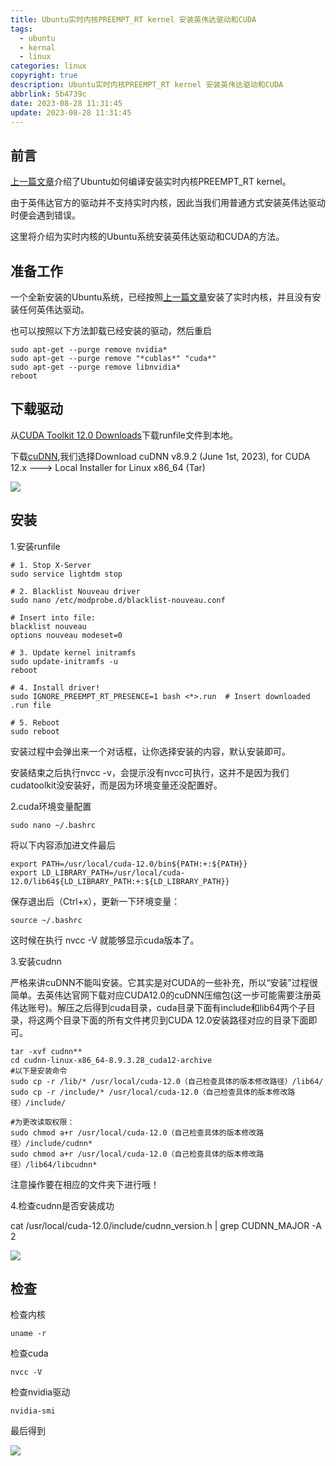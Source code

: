 ```yaml
---
title: Ubuntu实时内核PREEMPT_RT kernel 安装英伟达驱动和CUDA
tags:
  - ubuntu
  - kernal
  - linux
categories: linux
copyright: true
description: Ubuntu实时内核PREEMPT_RT kernel 安装英伟达驱动和CUDA
abbrlink: 5b4739c
date: 2023-08-28 11:31:45
update: 2023-08-28 11:31:45
---
```


## 前言

[上一篇文章](https://www.gongsunqi.xyz/posts/6fc37114/)介绍了Ubuntu如何编译安装实时内核PREEMPT_RT kernel。

由于英伟达官方的驱动并不支持实时内核，因此当我们用普通方式安装英伟达驱动时便会遇到错误。

这里将介绍为实时内核的Ubuntu系统安装英伟达驱动和CUDA的方法。

## 准备工作

一个全新安装的Ubuntu系统，已经按照[上一篇文章](https://www.gongsunqi.xyz/posts/6fc37114/)安装了实时内核，并且没有安装任何英伟达驱动。

也可以按照以下方法卸载已经安装的驱动，然后重启

    sudo apt-get --purge remove nvidia*
    sudo apt-get --purge remove "*cublas*" "cuda*"
    sudo apt-get --purge remove libnvidia*
    reboot

## 下载驱动 

从[CUDA Toolkit 12.0 Downloads](https://developer.nvidia.com/cuda-12-0-0-download-archive?target_os=Linux&target_arch=x86_64&Distribution=Ubuntu&target_version=20.04&target_type=runfile_local)下载runfile文件到本地。

下载[cuDNN](https://developer.nvidia.com/rdp/cudnn-archive),我们选择Download cuDNN v8.9.2 (June 1st, 2023), for CUDA 12.x ---> Local Installer for Linux x86_64 (Tar)

![](https://s2.loli.net/2023/08/28/NeqS5y7PMpujoLv.png)

## 安装

1.安装runfile

    # 1. Stop X-Server
    sudo service lightdm stop

    # 2. Blacklist Nouveau driver
    sudo nano /etc/modprobe.d/blacklist-nouveau.conf

    # Insert into file:
    blacklist nouveau
    options nouveau modeset=0

    # 3. Update kernel initramfs
    sudo update-initramfs -u
    reboot  

    # 4. Install driver!
    sudo IGNORE_PREEMPT_RT_PRESENCE=1 bash <*>.run  # Insert downloaded .run file

    # 5. Reboot
    sudo reboot

 安装过程中会弹出来一个对话框，让你选择安装的内容，默认安装即可。

 安装结束之后执行nvcc -v，会提示没有nvcc可执行，这并不是因为我们cudatoolkit没安装好，而是因为环境变量还没配置好。

2.cuda环境变量配置

    sudo nano ~/.bashrc

  将以下内容添加进文件最后
    
    export PATH=/usr/local/cuda-12.0/bin${PATH:+:${PATH}}
    export LD_LIBRARY_PATH=/usr/local/cuda-12.0/lib64${LD_LIBRARY_PATH:+:${LD_LIBRARY_PATH}}

  保存退出后（Ctrl+x），更新一下环境变量：

    source ~/.bashrc
  这时候在执行 nvcc -V 就能够显示cuda版本了。

3.安装cudnn

  严格来讲cuDNN不能叫安装。它其实是对CUDA的一些补充，所以“安装”过程很简单。去英伟达官网下载对应CUDA12.0的cuDNN压缩包(这一步可能需要注册英伟达账号)。解压之后得到cuda目录，cuda目录下面有include和lib64两个子目录，将这两个目录下面的所有文件拷贝到CUDA 12.0安装路径对应的目录下面即可。

    tar -xvf cudnn** 
    cd cudnn-linux-x86_64-8.9.3.28_cuda12-archive
    #以下是安装命令     
    sudo cp -r /lib/* /usr/local/cuda-12.0（自己检查具体的版本修改路径）/lib64/
    sudo cp -r /include/* /usr/local/cuda-12.0（自己检查具体的版本修改路径）/include/
 
    #为更改读取权限：
    sudo chmod a+r /usr/local/cuda-12.0（自己检查具体的版本修改路径）/include/cudnn*
    sudo chmod a+r /usr/local/cuda-12.0（自己检查具体的版本修改路径）/lib64/libcudnn*

  注意操作要在相应的文件夹下进行哦！

4.检查cudnn是否安装成功

   cat /usr/local/cuda-12.0/include/cudnn_version.h | grep CUDNN_MAJOR -A 2

  ![](https://s2.loli.net/2023/08/28/nH1v8lZyd3LcpM6.png)

## 检查

检查内核

    uname -r

检查cuda

    nvcc -V

检查nvidia驱动

    nvidia-smi

最后得到 

![](https://s2.loli.net/2023/08/28/Dum7YsZi2k48SN5.png)

